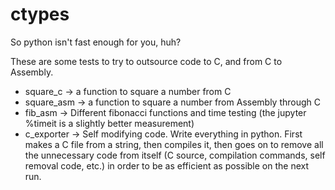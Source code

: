# ctypes

So python isn't fast enough for you, huh?

These are some tests to try to outsource code to C, and from C to Assembly.

 - square_c -> a function to square a number from C
 - square_asm -> a function to square a number from Assembly through C
 - fib_asm -> Different fibonacci functions and time testing (the jupyter %timeit is a slightly better measurement)
 - c_exporter -> Self modifying code. Write everything in python. First makes a C file from a string, then compiles it, then goes on to remove all the unnecessary code from itself (C source, compilation commands, self removal code, etc.) in order to be as efficient as possible on the next run.
